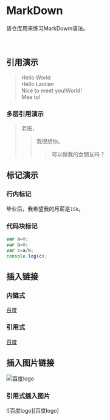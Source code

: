 # MarkDown
该仓库用来练习MarkDowm语法。
<br/>
<br/>
<br/>




## 引用演示
>Hello World<br/>
>Hello Laolian<br/>
>Nice to meet you!World!<br/>
>Mee to!<br/>
### 多层引用演示
>老班，<br/>
>>我很想你。<br/>
>>>可以做我的女朋友吗？<br/>
## 标记演示
### 行内标记
毕业后，我希望我的月薪是`15k`。
### 代码块标记
```javascript
var a=0;
var b=0;
var c=a/b;
console.log(c);
```
## 插入链接
### 内链式
[百度](http://www.baidu.com)
### 引用式
[百度]
## 插入图片链接
![百度logo](https://www.baidu.com/img/bd_logo1.png?where=super)
### 引用式插入图片
![百度logo][百度logo]





<!--下面是引用-->
[百度]:http://www.baidu.com
[百度loge]:https://www.baidu.com/img/bd_logo1.png?where=super "百度logo"

  
